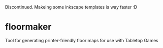 Discontinued. Makeing some inkscape templates is way faster :D 

# floormaker
Tool for generating printer-friendly floor maps for use with Tabletop Games
